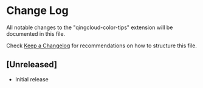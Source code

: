 # Change Log

All notable changes to the "qingcloud-color-tips" extension will be documented in this file.

Check [Keep a Changelog](http://keepachangelog.com/) for recommendations on how to structure this file.

## [Unreleased]

- Initial release